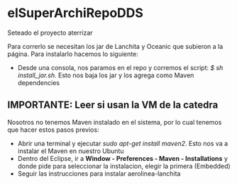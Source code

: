 elSuperArchiRepoDDS
===================


Seteado el proyecto aterrizar

Para correrlo se necesitan los jar de Lanchita y Oceanic que subieron a la página. Para instalarlo hacemos lo siguiente:
  - Desde una consola, nos paramos en el repo y corremos el script: _$ sh install_jar.sh_. Esto nos baja los jar y los agrega como Maven dependencies
  




IMPORTANTE: Leer si usan la VM de la catedra
--------------------------------------------

Nosotros no tenemos Maven instalado en el sistema, por lo cual tenemos que hacer estos pasos previos:
  - Abrir una terminal y ejecutar *sudo apt-get install maven2*. Esto nos va a instalar el Maven en nuestro Ubuntu
  - Dentro del Eclipse, ir a __Window - Preferences - Maven - Installations__ y donde pide para seleccionar la instalacion, elegir la primera (Embedded)
  - Seguir las instrucciones para instalar aerolinea-lanchita
  